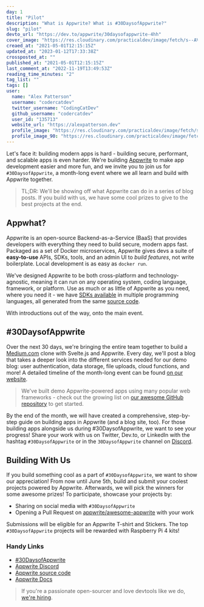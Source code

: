 ```yaml
---
day: 1
title: "Pilot"
description: "What is Appwrite? What is #30DaysofAppwrite?"
slug: "pilot"
devto_url: "https://dev.to/appwrite/30daysofappwrite-4hh"
cover_image: "https://res.cloudinary.com/practicaldev/image/fetch/s--AV5S-Cxy--/c_imagga_scale,f_auto,fl_progressive,h_420,q_auto,w_1000/https://dev-to-uploads.s3.amazonaws.com/uploads/articles/9njmwnv68b5t67eqha9h.png"
creaed_at: "2021-05-01T12:15:15Z"
updated_at: "2023-01-12T17:33:38Z"
crossposted_at: ""
published_at: "2021-05-01T12:15:15Z"
last_comment_at: "2022-11-19T13:49:53Z"
reading_time_minutes: "2"
tag_list: ""
tags: []
user:
  name: "Alex Patterson"
  username: "codercatdev"
  twitter_username: "CodingCatDev"
  github_username: "codercatdev"
  user_id: "135713"
  website_url: "https://alexpatterson.dev"
  profile_image: "https://res.cloudinary.com/practicaldev/image/fetch/s--DuCm1EvK--/c_fill,f_auto,fl_progressive,h_640,q_auto,w_640/https://dev-to-uploads.s3.amazonaws.com/uploads/user/profile_image/135713/499d4f5c-6676-497f-b645-a68d3fb8d588.png"
  profile_image_90: "https://res.cloudinary.com/practicaldev/image/fetch/s--ubBJbE_D--/c_fill,f_auto,fl_progressive,h_90,q_auto,w_90/https://dev-to-uploads.s3.amazonaws.com/uploads/user/profile_image/135713/499d4f5c-6676-497f-b645-a68d3fb8d588.png"
---
```

Let's face it: building modern apps is hard - building secure, performant, and scalable apps is even harder. We're building [Appwrite](https://appwrite.io) to make app development easier and more fun, and we invite you to join us for `#30DaysofAppwrite`, a month-long event where we all learn and build with Appwrite together. 

> TL;DR: We'll be showing off what Appwrite can do in a series of blog posts. If you build with us, we have some cool prizes to give to the best projects at the end.

## Appwhat?

Appwrite is an open-source Backend-as-a-Service (BaaS) that provides developers with everything they need to build secure, modern apps fast. Packaged as a set of Docker microservices, Appwrite gives devs a suite of **easy-to-use** APIs, SDKs, tools, and an admin UI to *build features*, not write boilerplate. Local development is as easy as `docker run`.

We've designed Appwrite to be both cross-platform and technology-agnostic, meaning it can run on any operating system, coding language, framework, or platform. Use as much or as little of Appwrite as you need, where you need it - we have [SDKs available](https://appwrite.io/docs/sdks) in multiple programming languages, all generated from the same [source code](https://github.com/appwrite/sdk-generator). 

With introductions out of the way, onto the main event.

## #30DaysofAppwrite

Over the next 30 days, we're bringing the entire team together to build a [Medium.com](https://medium.com) clone with Svelte.js and Appwrite. Every day, we'll post a blog that takes a deeper look into the different services needed for our demo blog: user authentication, data storage, file uploads, cloud functions, and more! A detailed timeline of the month-long event can be found [on our website](https://30days.appwrite.io).

> We've built demo Appwrite-powered apps using many popular web frameworks - check out the growing list on [our awesome GitHub repository](https://github.com/appwrite/awesome-appwrite#showcase-built-with-appwrite-) to get started.

By the end of the month, we will have created a comprehensive, step-by-step guide on building apps in Appwrite (and a blog site, too). For those building apps alongside us during #30DaysofAppwrite, we want to see your progress! Share your work with us on Twitter, Dev.to, or LinkedIn with the hashtag `#30DaysofAppwrite` or in the `30DaysofAppwrite` channel on [Discord](https://appwrite.io/discord).

## Building With Us

If you build something cool as a part of `#30DaysofAppwrite`, we want to show our appreciation! From now until June 5th, build and submit your coolest projects powered by Appwrite. Afterwards, we will pick the winners for some awesome prizes! To participate, showcase your projects by:

- Sharing on social media with `#30DaysofAppwrite`
- Opening a Pull Request on [appwrite/awesome-appwrite](https://github.com/appwrite/awesome-appwrite) with your work

Submissions will be eligible for an Appwrite T-shirt and Stickers. The top `#30DaysofAppwrite` projects will be rewarded with Raspberry Pi 4 kits! 

### Handy Links

- [#30DaysofAppwrite](https://30days.appwrite.io)
- [Appwrite Discord](https://appwrite.io/discord)
- [Appwrite source code](https://github.com/appwrite/appwrite)
- [Appwrite Docs](https://appwrite.io/docs)

> If you're a passionate open-sourcer and love devtools like we do, [we're hiring](https://appwrite.io/company/careers).
